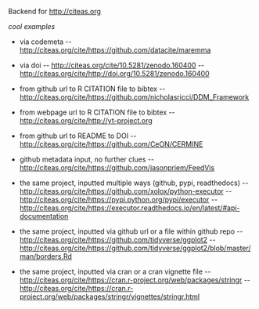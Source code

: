 Backend for http://citeas.org

_cool examples_

- via codemeta
-- http://citeas.org/cite/https://github.com/datacite/maremma

- via doi
-- http://citeas.org/cite/10.5281/zenodo.160400
-- http://citeas.org/cite/http://doi.org/10.5281/zenodo.160400

- from github url to R CITATION file to bibtex
-- http://citeas.org/cite/https://github.com/nicholasricci/DDM_Framework

- from webpage url to R CITATION file to bibtex
-- http://citeas.org/cite/http://yt-project.org

- from github url to README to DOI
-- http://citeas.org/cite/https://github.com/CeON/CERMINE

- github metadata input, no further clues
-- http://citeas.org/cite/https://github.com/jasonpriem/FeedVis

- the same project, inputted multiple ways (github, pypi, readthedocs)
-- http://citeas.org/cite/https://github.com/xolox/python-executor
-- http://citeas.org/cite/https://pypi.python.org/pypi/executor
-- http://citeas.org/cite/https://executor.readthedocs.io/en/latest/#api-documentation

- the same project, inputted via github url or a file within github repo
-- http://citeas.org/cite/https://github.com/tidyverse/ggplot2
-- http://citeas.org/cite/https://github.com/tidyverse/ggplot2/blob/master/man/borders.Rd

- the same project, inputted via cran or a cran vignette file 
-- http://citeas.org/cite/https://cran.r-project.org/web/packages/stringr
-- http://citeas.org/cite/https://cran.r-project.org/web/packages/stringr/vignettes/stringr.html

